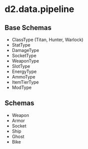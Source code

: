 # d2.data.pipeline

## Base Schemas
- ClassType (Titan, Hunter, Warlock)
- StatType
- DamageType
- SocketType
- WeaponType
- SlotType
- EnergyType
- AmmoType
- ItemTierType
- ModType

## Schemas
- Weapon
- Armor
- Socket
- Ship
- Ghost
- Bike